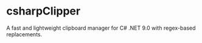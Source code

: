 # csharpClipper
A fast and lightweight clipboard manager for C# .NET 9.0 with regex-based replacements.
